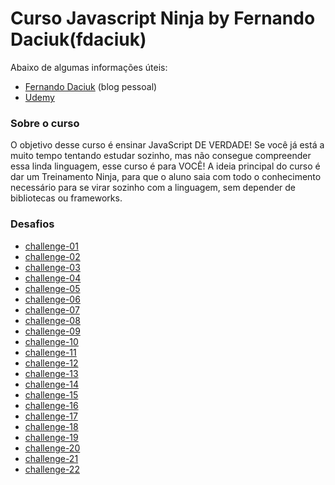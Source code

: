 # Curso Javascript Ninja by Fernando Daciuk(fdaciuk)

Abaixo de algumas informações úteis:

 - [Fernando Daciuk](https://blog.da2k.com.br/) (blog pessoal)
 - [Udemy](https://www.udemy.com/curso-javascript-ninja/)

### Sobre o curso

O objetivo desse curso é ensinar JavaScript DE VERDADE! Se você já está a muito tempo tentando estudar sozinho, mas não consegue compreender essa linda linguagem, esse curso é para VOCÊ! A ideia principal do curso é dar um Treinamento Ninja, para que o aluno saia com todo o conhecimento necessário para se virar sozinho com a linguagem, sem depender de bibliotecas ou frameworks.

### Desafios

 - [challenge-01](./challenge-01/challenge-01.md)
 - [challenge-02](./challenge-02/challenge-02.md)
 - [challenge-03](./challenge-03/challenge-03.md)
 - [challenge-04](./challenge-04/challenge-04.md)
 - [challenge-05](./challenge-05/challenge-05.js)
 - [challenge-06](./challenge-06/challenge-06.js)
 - [challenge-07](./challenge-07/challenge-07.js)
 - [challenge-08](./challenge-08/challenge-08.js)
 - [challenge-09](./challenge-09/challenge-09.js)
 - [challenge-10](./challenge-10/challenge-10.js)
 - [challenge-11](./challenge-11/challenge-11.js)
 - [challenge-12](./challenge-12/challenge-12.js)
 - [challenge-13](./challenge-13/challenge-13.js)
 - [challenge-14](./challenge-14/challenge-14.js)
 - [challenge-15](./challenge-15/challenge-15.js)
 - [challenge-16](./challenge-16/challenge-16.js)
 - [challenge-17](./challenge-17/challenge-17.js)
 - [challenge-18](./challenge-18/challenge-18.js)
 - [challenge-19](./challenge-19/challenge-19.js)
 - [challenge-20](./challenge-20/challenge-20.js)
 - [challenge-21](./challenge-21/challenge-21.js)
 - [challenge-22](./challenge-22/challenge-22.js)
